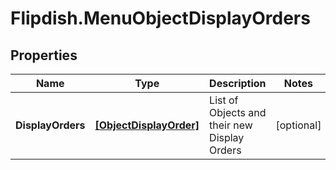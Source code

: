 # Flipdish.MenuObjectDisplayOrders

## Properties

Name | Type | Description | Notes
------------ | ------------- | ------------- | -------------
**DisplayOrders** | [**[ObjectDisplayOrder]**](ObjectDisplayOrder.md) | List of Objects and their new Display Orders | [optional] 



